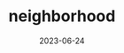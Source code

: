 ---
title: "neighborhood"
type: hashtag
date: 2023-06-24
hashtag: neighborhood
related:
  - city
  - Downtown
---